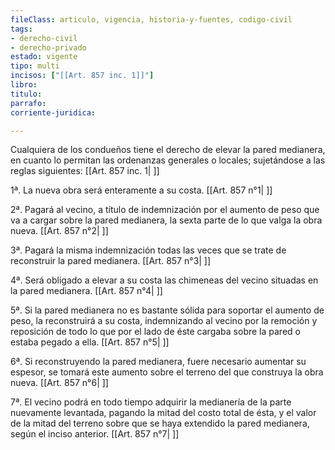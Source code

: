 ```yaml
---
fileClass: articulo, vigencia, historia-y-fuentes, codigo-civil
tags:
- derecho-civil
- derecho-privado
estado: vigente
tipo: multi
incisos: ["[[Art. 857 inc. 1]]"]
libro:
titulo:
parrafo:
corriente-juridica:

---
```

Cualquiera de los condueños tiene el derecho de elevar la pared medianera, en cuanto lo permitan las ordenanzas generales o locales; sujetándose a las reglas siguientes: [[Art. 857 inc. 1| ]]

1ª. La nueva obra será enteramente a su costa. [[Art. 857 n°1| ]]

2ª. Pagará al vecino, a título de indemnización por el aumento de peso que va a cargar sobre la pared medianera, la sexta parte de lo que valga la obra nueva. [[Art. 857 n°2| ]]

3ª. Pagará la misma indemnización todas las veces que se trate de reconstruir la pared medianera. [[Art. 857 n°3| ]]

4ª. Será obligado a elevar a su costa las chimeneas del vecino situadas en la pared medianera. [[Art. 857 n°4| ]]

5ª. Si la pared medianera no es bastante sólida para soportar el aumento de peso, la reconstruirá a su costa, indemnizando al vecino por la remoción y reposición de todo lo que por el lado de éste cargaba sobre la pared o estaba pegado a ella. [[Art. 857 n°5| ]]

6ª. Si reconstruyendo la pared medianera, fuere necesario aumentar su espesor, se tomará este aumento sobre el terreno del que construya la obra nueva. [[Art. 857 n°6| ]]

7ª. El vecino podrá en todo tiempo adquirir la medianería de la parte nuevamente levantada, pagando la mitad del costo total de ésta, y el valor de la mitad del terreno sobre que se haya extendido la pared medianera, según el inciso anterior. [[Art. 857 n°7| ]]